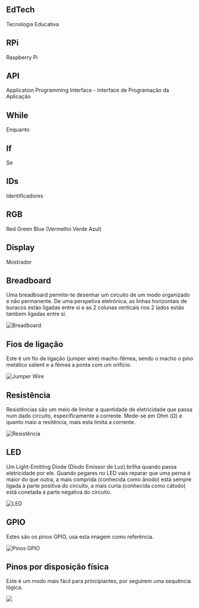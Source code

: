 ## EdTech
Tecnologia Educativa

## RPi
Raspberry Pi

## API
Application Programming Interface - Interface de Programação da Aplicação

## While
Enquanto

## If
Se

## IDs
Identificadores

## RGB
Red Green Blue (Vermelho Verde Azul)

## Display
Mostrador

## Breadboard

Uma breadboard permite-te desenhar um circuito de um modo organizado e não permanente.
De uma perspetiva eletrónica, as linhas horizontais de buracos estão ligadas entre si e as 2 colunas verticais nos 2 lados estão tambem ligadas entre si.

![Breadboard](https://www.raspberrypi.org/learning/physical-computing-guide/images/breadboard.png)

## Fios de ligação

Este é um fio de ligação (jumper wire) macho-fêmea, sendo o macho o pino metálico salient e a fêmea a ponta com um orifício.

![Jumper Wire](https://www.raspberrypi.org/learning/physical-computing-guide/images/jumper-male-to-female.png)

## Resistência

Resistências são um meio de limitar a quantidade de eletricidade que passa num dado circuito, especificamente a corrente. Mede-se em Ohm (Ω) e quanto maio a resitência, mais esta limita a corrente.

![Resistência](https://www.raspberrypi.org/learning/physical-computing-guide/images/resistor-330r.png)

## LED

Um Light-Emitting Diode (Diodo Emissor de Luz) brilha quando passa eletricidade por ele. Quando pegares no LED vais reparar que uma perna é maior do que outra, a mais comprida (conhecida como ânodo) está sempre ligada à parte positiva do circuito, a mais curta (conhecida como cátodo) está conetada à parte negativa do circuito.

![LED](https://www.raspberrypi.org/learning/physical-computing-guide/images/led.png)

## GPIO

Estes são os pinos GPIO, usa esta imagem como referência.

![Pinos GPIO](https://www.raspberrypi.org/learning/physical-computing-guide/images/gpio-numbers-pi2.png)

## Pinos por disposição física

Este é um modo mais fácil para principiantes, por seguirem uma sequência lógica.

![](https://www.raspberrypi.org/learning/physical-computing-guide/images/physical-pin-numbers.png)


